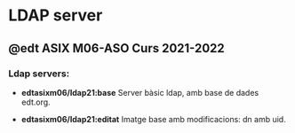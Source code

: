 # LDAP server
## @edt ASIX M06-ASO Curs 2021-2022

### Ldap servers:

 * **edtasixm06/ldap21:base** Server bàsic ldap, amb base de dades edt.org.

 * **edtasixm06/ldap21:editat** Imatge base amb modificacions: dn amb uid.


